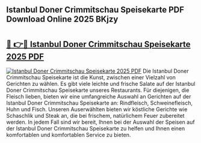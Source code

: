 ## Istanbul Doner Crimmitschau Speisekarte PDF Download Online 2025 BKjzy

# <h2><a href="http://gc5hhp.nevu.top/?p=Istanbul+Doner+Crimmitschau+Speisekarte">🔗 👉🔴 Istanbul Doner Crimmitschau Speisekarte 2025 PDF</a></h2>

[![Istanbul Doner Crimmitschau Speisekarte 2025 PDF](https://i.imgur.com/dBaPXMq.png)](http://gc5hhp.nevu.top/?p=Istanbul+Doner+Crimmitschau+Speisekarte)
Die Istanbul Doner Crimmitschau Speisekarte ist die Kunst, zwischen einer Vielzahl von Gerichten zu wählen. Es gibt viele leichte und frische Salate auf der Istanbul Doner Crimmitschau Speisekarte unseres Restaurants. Für diejenigen, die Fleisch lieben, bieten wir eine umfangreiche Auswahl an Gerichten auf der Istanbul Doner Crimmitschau Speisekarte an: Rindfleisch, Schweinefleisch, Huhn und Fisch. Unseren Auserwählten bieten wir köstliche Gerichte wie Schaschlik und Steak an, die bei frischem, natürlichem Feuer zubereitet werden. In jedem Fall sind wir bereit, Ihnen bei der Auswahl der Speisen auf der Istanbul Doner Crimmitschau Speisekarte zu helfen und Ihnen einen komfortablen und komfortablen Service zu bieten.
